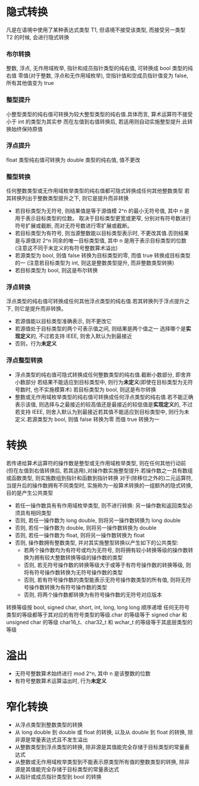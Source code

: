 # 隐式转换

凡是在语境中使用了某种表达式类型 T1, 但语境不接受该类型, 而接受另一类型 T2 的时候, 会进行隐式转换

### 布尔转换

整数, 浮点, 无作用域枚举, 指针和成员指针类型的纯右值, 可转换成 bool 类型的纯右值
零值(对于整数, 浮点和无作用域枚举), 空指针值和空成员指针值变为 false, 所有其他值变为 true

### 整型提升

小整型类型的纯右值可转换为较大整型类型的纯右值.具体而言, 算术运算符不接受小于 int 的类型为其实参
而在左值到右值转换后, 若适用则自动实施整型提升.此转换始终保持原值

### 浮点提升

float 类型纯右值可转换为 double 类型的纯右值, 值不更改

### 整型转换

任何整数类型或无作用域枚举类型的纯右值都可隐式转换成任何其他整数类型
若其转换列出于整数类型提升之下, 则它是提升而非转换

- 若目标类型为无符号, 则结果值是等于源值模 2^n 的最小无符号值, 其中 n 是用于表示目标类型的位数。
  取决于目标类型更宽或更窄, 分别对有符号数进行符号扩展或截断, 而对无符号数进行零扩展或截断。
- 若目标类型为有符号, 则当源整数能以目标类型表示时, 不更改其值.否则结果是与源值对 2^n
  同余的唯一目标类型值, 其中 n 是用于表示目标类型的位数(注意这不同于未定义的有符号整数算术溢出)
- 若源类型为 bool, 则值 false 转换为目标类型的零, 而值 true 转换成目标类型的一
  (注意若目标类型为 int, 则这是整数类型提升, 而非整数类型转换)
- 若目标类型为 bool, 则这是布尔转换

### 浮点转换

浮点类型的纯右值可转换成任何其他浮点类型的纯右值.若其转换列于浮点提升之下, 则它是提升而非转换。

- 若源值能以目标类型准确表示, 则不更改它
- 若源值处于目标类型的两个可表示值之间, 则结果是两个值之一
  选择哪个是**实现定义**的, 不过若支持 IEEE, 则舍入默认为到最接近
- 否则，行为**未定义**

### 浮点整型转换

- 浮点类型的纯右值可隐式转换成任何整数类型的纯右值.截断小数部分, 即舍弃小数部分
  若结果不能适应到目标类型中, 则行为**未定义**(即使在目标类型为无符号数时, 也不实施模算术)
  若目标类型为 bool, 则这是布尔转换
- 整数或无作用域枚举类型的纯右值可转换成任何浮点类型的纯右值.若不能正确表示该值,
  则选择与之最接近的较高值还是最接近的较低值是**实现定义**的, 不过若支持 IEEE, 则舍入默认为到最接近若其值不能适应到目标类型中, 则行为未定义.若源类型为 bool, 则值 false 转换为零
  而值 true 转换为一

# 转换

若传递给算术运算符的操作数是整型或无作用域枚举类型, 则在任何其他行动前
(但在左值到右值转换后, 若其适用),对操作数实施整型提升.若操作数之一具有数组或函数类型, 则实施数组到指针和函数到指针转换
对于(除移位之外的)二元运算符, 当提升后的操作数拥有不同类型时, 实施称为一般算术转换的一组额外的隐式转换, 目的是产生公共类型

- 若任一操作数具有有作用域枚举类型, 则不进行转换: 另一操作数和返回类型必须具有相同类型
- 否则, 若任一操作数为 long double, 则将另一操作数转换为 long double
- 否则, 若任一操作数为 double, 则将另一操作数转换为 double
- 否则, 若任一操作数为 float, 则将另一操作数转换为 float
- 否则, 操作数拥有整数类型, 并对其实施整型转换以产生如下的公共类型:
  - 若两个操作数均为有符号或均为无符号, 则将拥有较小转换等级的操作数转换为拥有较大整数转换等级的操作数的类型
  - 否则, 若无符号操作数的转换等级大于或等于有符号操作数的转换等级, 则将有符号操作数转换为无符号操作数的类型
  - 否则, 若有符号操作数的类型能表示无符号操作数类型的所有值, 则将无符号操作数转换为有符号操作数的类型
  - 否则, 将两个操作数都转换为有符号操作数的无符号对应版本

转换等级按 bool, signed char, short, int, long, long long 顺序递增
任何无符号类型的等级都等于其对应的有符号类型的等级.char 的等级等于 signed char 和 unsigned char 的等级
char16_t、char32_t 和 wchar_t 的等级等于其底层类型的等级

# 溢出

- 无符号整数算术始终进行 mod 2^n, 其中 n 是该整数的位数
- 有符号整数算术运算溢出时, 行为**未定义**

# 窄化转换

- 从浮点类型到整数类型的转换
- 从 long double 到 double 或 float 的转换, 以及从 double 到 float 的转换, 除非源是常量表达式且不发生溢出
- 从整数类型到浮点类型的转换, 除非源是其值能完全存储于目标类型的常量表达式
- 从整数或无作用域枚举类型到不能表示原类型所有值的整数类型的转换, 除非源是其值能完全存储于目标类型的常量表达式
- 从指针或成员指针类型到 bool 的转换
